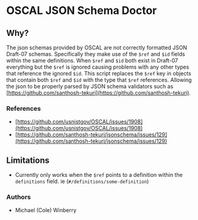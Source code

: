 # OSCAL JSON Schema Doctor

## Why?
The json schemas provided by OSCAL are not correctly formatted JSON Draft-07 schemas. Specifically they make use of the `$ref` and `$id` fields within the same definitions. When `$ref` and `$id` both exist in Draft-07 everything but the `$ref` is ignored causing problems with any other types that reference the ignored `$id`. This script replaces the `$ref` key in objects that contain both `$ref` and `$id` with the type that `$ref` references. Allowing the json to be properly parsed by JSON schema validators such as [https://github.com/santhosh-tekuri](https://github.com/santhosh-tekuri). 

### References
- [https://github.com/usnistgov/OSCAL/issues/1908](https://github.com/usnistgov/OSCAL/issues/1908) 
- [https://github.com/santhosh-tekuri/jsonschema/issues/129](https://github.com/santhosh-tekuri/jsonschema/issues/129)

## Limitations
- Currently only works when the `$ref` points to a definition within the `definitions` field. ie (`#/definitions/some-definition`)


### Authors
- Michael (Cole) Winberry